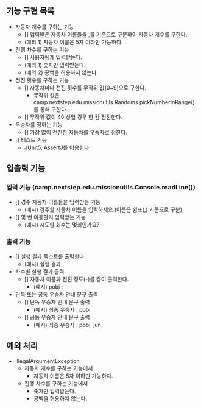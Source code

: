## 기능 구현 목록
- 자동자 개수를 구하는 기능
  - [] 입력받은 자동차 이름들을 ,를 기준으로 구분하여 자동차 개수를 구한다.
  - (예외 1) 자동차 이름은 5자 이하만 가능하다.
- 진행 차수를 구하는 기능
  - [] 사용자에게 입력받는다.
  - (예외 1) 숫자만 입력받는다.
  - (예외 2) 공백을 허용하지 않는다.
- 전진 횟수를 구하는 기능
  - [] 자동차마다 전진 횟수를 무작위 값(0~9)으로 구한다.
    - 무작위 값은 camp.nextstep.edu.missionutils.Randoms.pickNumberInRange()를 통해 구한다.
  - [] 무작위 값이 4이상일 경우 한 칸 전진한다.
- 우승자를 정하는 기능
  - [] 가장 많이 전진한 자동차를 우승자로 정한다.
- [] 테스트 기능
  - JUnit5, AssertJ를 이용한다.


## 입출력 기능
### 입력 기능 (camp.nextstep.edu.missionutils.Console.readLine())
- [] 경주 자동차 이름들을 입력받는 기능
  - (예시) 경주할 자동차 이름을 입력하세요.(이름은 쉼표(,) 기준으로 구분)
- [] 몇 번 이동할지 입력받는 기능
  - (예시) 시도할 회수는 몇회인가요?

### 출력 기능
- [] 실행 결과 텍스트를 출력한다.
  - (예시) 실행 결과
- 차수별 실행 결과 출력
  - [] 자동차 이름과 전진 정도(-)를 같이 출력한다.
    - (예시) pobi : --
- 단독 또는 공동 우승자 안내 문구 출력
  - [] 단독 우승자 안내 문구 출력
    - (예시) 최종 우승자 : pobi
  - [] 공동 우승자 안내 문구 출력
    - (예시) 최종 우승자 : pobi, jun

## 예외 처리
- IllegalArgumentException
  - 자동자 개수를 구하는 기능에서
    - 자동차 이름은 5자 이하만 가능하다.
  - 진행 차수를 구하는 기능에서
    - 숫자만 입력받는다.
    - 공백을 허용하지 않는다.
